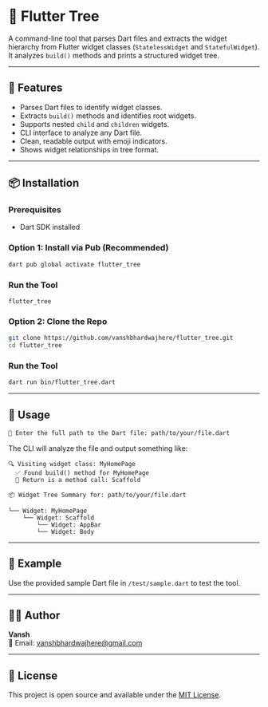 
# 🧩 Flutter Tree

A command-line tool that parses Dart files and extracts the widget hierarchy from Flutter widget classes (`StatelessWidget` and `StatefulWidget`).  
It analyzes `build()` methods and prints a structured widget tree.

---

## 🚀 Features

- Parses Dart files to identify widget classes.
- Extracts `build()` methods and identifies root widgets.
- Supports nested `child` and `children` widgets.
- CLI interface to analyze any Dart file.
- Clean, readable output with emoji indicators.
- Shows widget relationships in tree format.

---

## 📦 Installation

### Prerequisites

- Dart SDK installed

### Option 1: Install via Pub (Recommended)

```bash
dart pub global activate flutter_tree
```
### Run the Tool
```
flutter_tree
```

### Option 2: Clone the Repo

```bash
git clone https://github.com/vanshbhardwajhere/flutter_tree.git
cd flutter_tree
```

### Run the Tool

```bash
dart run bin/flutter_tree.dart

```
---

## 📝 Usage

```bash
📄 Enter the full path to the Dart file: path/to/your/file.dart
```

The CLI will analyze the file and output something like:

```
🔍 Visiting widget class: MyHomePage
  ✅ Found build() method for MyHomePage
  🔄 Return is a method call: Scaffold

📦 Widget Tree Summary for: path/to/your/file.dart

└── Widget: MyHomePage
    └── Widget: Scaffold
        └── Widget: AppBar
        └── Widget: Body
```

---

## 📁 Example

Use the provided sample Dart file in `/test/sample.dart` to test the tool.

---

## 👨‍💻 Author

**Vansh**  
📧 Email: [vanshbhardwajhere@gmail.com](mailto:vanshbhardwajhere@gmail.com)

---

## 📜 License

This project is open source and available under the [MIT License](LICENSE).